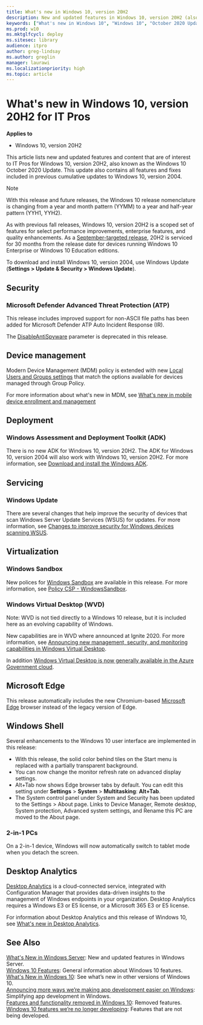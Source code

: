 ```yaml
---
title: What's new in Windows 10, version 20H2
description: New and updated features in Windows 10, version 20H2 (also known as the Windows 10 October 2020 Update).
keywords: ["What's new in Windows 10", "Windows 10", "October 2020 Update"]
ms.prod: w10
ms.mktglfcycl: deploy
ms.sitesec: library
audience: itpro
author: greg-lindsay
ms.author: greglin
manager: laurawi
ms.localizationpriority: high
ms.topic: article
---
```


# What's new in Windows 10, version 20H2 for IT Pros

**Applies to**
-   Windows 10, version 20H2

This article lists new and updated features and content that are of interest to IT Pros for Windows 10, version 20H2, also known as the Windows 10 October 2020 Update. This update also contains all features and fixes included in previous cumulative updates to Windows 10, version 2004.

> [!NOTE]
> With this release and future releases, the Windows 10 release nomenclature is changing from a year and month pattern (YYMM) to a year and half-year pattern (YYH1, YYH2).

As with previous fall releases, Windows 10, version 20H2 is a scoped set of features for select performance improvements, enterprise features, and quality enhancements. As a [September-targeted release](https://support.microsoft.com/help/13853/windows-lifecycle-fact-sheet), 20H2 is serviced for 30 months from the release date for devices running Windows 10 Enterprise or Windows 10 Education editions. 

To download and install Windows 10, version 2004, use Windows Update (**Settings > Update & Security > Windows Update**). 

## Security

### Microsoft Defender Advanced Threat Protection (ATP) 

This release includes improved support for non-ASCII file paths has been added for Microsoft Defender ATP Auto Incident Response (IR).

The [DisableAntiSpyware](https://docs.microsoft.com/windows-hardware/customize/desktop/unattend/security-malware-windows-defender-disableantispyware) parameter is deprecated in this release.

## Device management

Modern Device Management (MDM) policy is extended with new [Local Users and Groups settings](https://docs.microsoft.com/windows/client-management/mdm/policy-csp-localusersandgroups) that match the options available for devices managed through Group Policy.

For more information about what's new in MDM, see [What's new in mobile device enrollment and management](https://docs.microsoft.com/windows/client-management/mdm/new-in-windows-mdm-enrollment-management)

## Deployment

### Windows Assessment and Deployment Toolkit (ADK)

There is no new ADK for Windows 10, version 20H2. The ADK for Windows 10, version 2004 will also work with Windows 10, version 20H2.  For more information, see [Download and install the Windows ADK](https://docs.microsoft.com/windows-hardware/get-started/adk-install).

## Servicing

### Windows Update

There are several changes that help improve the security of devices that scan Windows Server Update Services (WSUS) for updates. For more information, see [Changes to improve security for Windows devices scanning WSUS](https://techcommunity.microsoft.com/t5/windows-it-pro-blog/changes-to-improve-security-for-windows-devices-scanning-wsus/ba-p/1645547).

## Virtualization

### Windows Sandbox

New polices for [Windows Sandbox](https://docs.microsoft.com/windows/security/threat-protection/windows-sandbox/windows-sandbox-overview) are available in this release. For more information, see [Policy CSP - WindowsSandbox](https://docs.microsoft.com/windows/client-management/mdm/policy-csp-windowssandbox).

### Windows Virtual Desktop (WVD)

Note: WVD is not tied directly to a Windows 10 release, but it is included here as an evolving capability of Windows.

New capabilities are in WVD where announced at Ignite 2020. For more information, see [Announcing new management, security, and monitoring capabilities in Windows Virtual Desktop](https://aka.ms/wvd-ignite2020-blogpost).

In addition [Windows Virtual Desktop is now generally available in the Azure Government cloud](https://azure.microsoft.com/en-us/updates/windows-virtual-desktop-is-now-generally-available-in-the-azure-government-cloud/).

## Microsoft Edge

This release automatically includes the new Chromium-based [Microsoft Edge](https://www.microsoft.com/edge/business) browser instead of the legacy version of Edge.

## Windows Shell

Several enhancements to the Windows 10 user interface are implemented in this release:

- With this release, the solid color behind tiles on the Start menu is replaced with a partially transparent background. 
- You can now change the monitor refresh rate on advanced display settings.
- Alt+Tab now shows Edge browser tabs by default. You can edit this setting under **Settings** > **System** > **Multitasking**: **Alt+Tab**.
- The System control panel under System and Security has been updated to the Settings > About page. Links to Device Manager, Remote desktop, System protection, Advanced system settings, and Rename this PC are moved to the About page.

### 2-in-1 PCs

On a 2-in-1 device, Windows will now automatically switch to tablet mode when you detach the screen.

## Desktop Analytics

[Desktop Analytics](https://docs.microsoft.com/configmgr/desktop-analytics/overview) is a cloud-connected service, integrated with Configuration Manager that provides data-driven insights to the management of Windows endpoints in your organization. Desktop Analytics requires a Windows E3 or E5 license, or a Microsoft 365 E3 or E5 license. 

For information about Desktop Analytics and this release of Windows 10, see [What's new in Desktop Analytics](https://docs.microsoft.com/mem/configmgr/desktop-analytics/whats-new).

## See Also

[What's New in Windows Server](https://docs.microsoft.com/windows-server/get-started/whats-new-in-windows-server): New and updated features in Windows Server.<br>
[Windows 10 Features](https://www.microsoft.com/windows/features): General information about Windows 10 features.<br>
[What's New in Windows 10](https://docs.microsoft.com/windows/whats-new/): See what’s new in other versions of Windows 10.<br>
[Announcing more ways we’re making app development easier on Windows](https://blogs.windows.com/windowsdeveloper/2020/09/22/kevin-gallo-microsoft-ignite-2020/): Simplifying app development in Windows.<br>
[Features and functionality removed in Windows 10](https://docs.microsoft.com/windows/deployment/planning/windows-10-removed-features): Removed features.<br>
[Windows 10 features we’re no longer developing](https://docs.microsoft.com/windows/deployment/planning/windows-10-deprecated-features): Features that are not being developed.<br>
